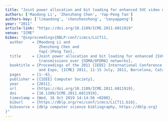 ```yaml
---
title: "Joint power allocation and bit loading for enhanced SVC video downlink transmissions over SDMA/OFDMA networks"
authors: ['Maodong Li', 'Zhenzhong Chen', 'Yap-Peng Tan']
authors-key: ['limaodong', 'chenzhenzhong', 'tanyappeng']
year: "2011"
article-link: "https://doi.org/10.1109/ICME.2011.6011919"
venue: "ICME"
bibex: "@inproceedings{DBLP:conf/icmcs/LiCT11,
  author    = {Maodong Li and
               Zhenzhong Chen and
               Yap{-}Peng Tan},
  title     = {Joint power allocation and bit loading for enhanced {SVC} video downlink
               transmissions over {SDMA/OFDMA} networks},
  booktitle = {Proceedings of the 2011 {IEEE} International Conference on Multimedia
               and Expo, {ICME} 2011, 11-15 July, 2011, Barcelona, Catalonia, Spain},
  pages     = {1--6},
  publisher = {{IEEE} Computer Society},
  year      = {2011},
  url       = {https://doi.org/10.1109/ICME.2011.6011919},
  doi       = {10.1109/ICME.2011.6011919},
  timestamp = {Wed, 16 Oct 2019 14:14:56 +0200},
  biburl    = {https://dblp.org/rec/conf/icmcs/LiCT11.bib},
  bibsource = {dblp computer science bibliography, https://dblp.org}
}"
---
```

